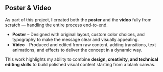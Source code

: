 ##  Poster &  Video

As part of this project, I created both the **poster** and the **video** fully from scratch — handling the entire process end-to-end.  

- **Poster** – Designed with original layout, custom color choices, and typography to make the message clear and visually appealing.  
- **Video** – Produced and edited from raw content, adding transitions, text animations, and effects to deliver the concept in a dynamic way.  

This work highlights my ability to combine **design, creativity, and technical editing skills** to build polished visual content starting from a blank canvas.  
